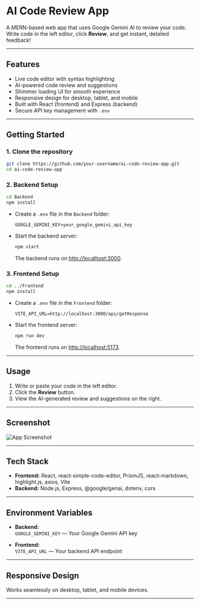 # AI Code Review App

A MERN-based web app that uses Google Gemini AI to review your code.  
Write code in the left editor, click **Review**, and get instant, detailed feedback!

---

## Features

- Live code editor with syntax highlighting
- AI-powered code review and suggestions
- Shimmer loading UI for smooth experience
- Responsive design for desktop, tablet, and mobile
- Built with React (frontend) and Express (backend)
- Secure API key management with `.env`

---

## Getting Started

### 1. Clone the repository

```bash
git clone https://github.com/your-username/ai-code-review-app.git
cd ai-code-review-app
```

### 2. Backend Setup

```bash
cd Backend
npm install
```

- Create a `.env` file in the `Backend` folder:
  ```
  GOOGLE_GEMINI_KEY=your_google_gemini_api_key
  ```
- Start the backend server:
  ```bash
  npm start
  ```
  The backend runs on [http://localhost:3000](http://localhost:3000).

### 3. Frontend Setup

```bash
cd ../Frontend
npm install
```

- Create a `.env` file in the `Frontend` folder:
  ```
  VITE_API_URL=http://localhost:3000/api/getResponse
  ```
- Start the frontend server:
  ```bash
  npm run dev
  ```
  The frontend runs on [http://localhost:5173](http://localhost:5173).

---

## Usage

1. Write or paste your code in the left editor.
2. Click the **Review** button.
3. View the AI-generated review and suggestions on the right.

---

## Screenshot

![App Screenshot](.frontend/assets/screenshot.png)

---

## Tech Stack

- **Frontend:** React, react-simple-code-editor, PrismJS, react-markdown, highlight.js, axios, Vite
- **Backend:** Node.js, Express, @google/genai, dotenv, cors

---

## Environment Variables

- **Backend:**  
  `GOOGLE_GEMINI_KEY` — Your Google Gemini API key

- **Frontend:**  
  `VITE_API_URL` — Your backend API endpoint

---

## Responsive Design

Works seamlessly on desktop, tablet, and mobile devices.

---
